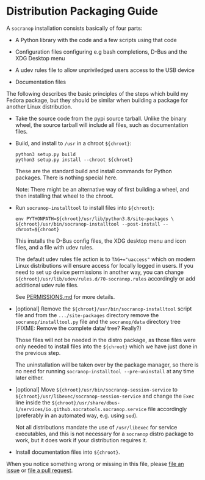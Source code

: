 Distribution Packaging Guide
============================

A `socranop` installation consists basically of four parts:

  * A Python library with the code and a few scripts using that code

  * Configuration files configuring e.g bash completions, D-Bus and
    the XDG Desktop menu

  * A udev rules file to allow unpriviledged users access to the USB
    device

  * Documentation files

The following describes the basic principles of the steps which build
my Fedora package, but they should be similar when building a package
for another Linux distribution.

  * Take the source code from the pypi source tarball. Unlike the
    binary wheel, the source tarball will include all files, such as
    documentation files.

  * Build, and install to `/usr` in a chroot `${chroot}`:

        python3 setup.py build
        python3 setup.py install --chroot ${chroot}

    These are the standard build and install commands for Python
    packages. There is nothing special here.

    Note: There might be an alternative way of first building a wheel,
          and then installing that wheel to the chroot.

  * Run `socranop-installtool` to install files into `${chroot}`:

        env PYTHONPATH=${chroot}/usr/lib/python3.8/site-packages \
        ${chroot}/usr/bin/socranop-installtool --post-install --chroot=${chroot}

    This installs the D-Bus config files, the XDG desktop menu and
    icon files, and a file with udev rules.

    The default udev rules file action is to `TAG+="uaccess"` which on
    modern Linux distributions will ensure access for locally logged
    in users. If you need to set up device permissions in another way,
    you can change `${chroot}/usr/lib/udev/rules.d/70-socranop.rules`
    accordingly or add additional udev rule files.

    See [PERMISSIONS.md](PERMISSIONS.md) for more details.

  * [optional] Remove the `${chroot}/usr/bin/socranop-installtool`
    script file and from the `.../site-packages` directory remove the
    `socranop/installtool.py` file and the `socranop/data` directory
    tree (FIXME: Remove the complete data/ tree? Really?)

    Those files will not be needed in the distro package, as those
    files were only needed to install files into the `${chroot}` which
    we have just done in the previous step.

    The uninstallation will be taken over by the package manager, so
    there is no need for running `socranop-installtool
    --pre-uninstall` at any time later either.

  * [optional] Move `${chroot}/usr/bin/socranop-session-service` to
    `${chroot}/usr/libexec/socranop-session-service` and change the
    `Exec` line inside the
    `${chroot}/usr/share/dbus-1/services/io.github.socratools.socranop.service`
    file accordingly (preferably in an automated way, e.g. using
    `sed`).

	Not all distributions mandate the use of `/usr/libexec` for
    service executables, and this is not necessary for a
    `socranop` distro package to work, but it does work if
    your distribution requires it.

  * Install documentation files into `${chroot}`.

When you notice something wrong or missing in this file, please [file
an issue](https://github.com/socratools/socranop/issues/new) or [file
a pull request](https://github.com/socratools/socranop/compare).
